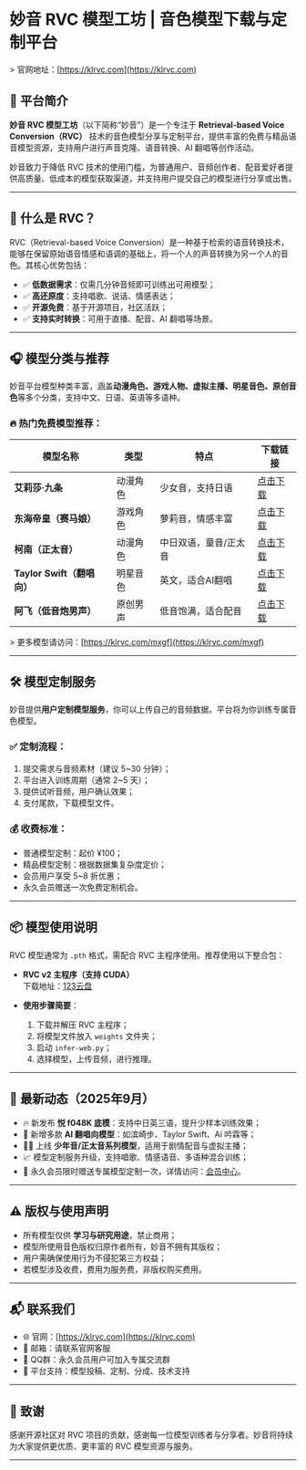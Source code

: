 # 妙音 RVC 模型工坊 | 音色模型下载与定制平台

&gt; 官网地址：[https://klrvc.com](https://klrvc.com)

## 📌 平台简介

**妙音 RVC 模型工坊**（以下简称“妙音”）是一个专注于 **Retrieval-based Voice Conversion（RVC）** 技术的音色模型分享与定制平台，提供丰富的免费与精品语音模型资源，支持用户进行声音克隆、语音转换、AI 翻唱等创作活动。

妙音致力于降低 RVC 技术的使用门槛，为普通用户、音频创作者、配音爱好者提供高质量、低成本的模型获取渠道，并支持用户提交自己的模型进行分享或出售。

---

## 🧠 什么是 RVC？

RVC（Retrieval-based Voice Conversion）是一种基于检索的语音转换技术，能够在保留原始语音情感和语调的基础上，将一个人的声音转换为另一个人的音色。其核心优势包括：

- ✅ **低数据需求**：仅需几分钟音频即可训练出可用模型；
- ✅ **高还原度**：支持唱歌、说话、情感表达；
- ✅ **开源免费**：基于开源项目，社区活跃；
- ✅ **支持实时转换**：可用于直播、配音、AI 翻唱等场景。

---

## 🎧 模型分类与推荐

妙音平台模型种类丰富，涵盖**动漫角色、游戏人物、虚拟主播、明星音色、原创音色**等多个分类，支持中文、日语、英语等多语种。

### 🔥 热门免费模型推荐：

| 模型名称 | 类型 | 特点 | 下载链接 |
|----------|------|------|-----------|
| **艾莉莎·九条** | 动漫角色 | 少女音，支持日语 | [点击下载](https://klrvc.com/mxgf/1906.html) |
| **东海帝皇（赛马娘）** | 游戏角色 | 萝莉音，情感丰富 | [点击下载](https://klrvc.com/mxgf/888.html) |
| **柯南（正太音）** | 动漫角色 | 中日双语，童音/正太音 | [点击下载](https://klrvc.com/mxgf/xxx.html) |
| **Taylor Swift（翻唱向）** | 明星音色 | 英文，适合AI翻唱 | [点击下载](https://klrvc.com/mxgf/xxx.html) |
| **阿飞（低音炮男声）** | 原创男声 | 低音饱满，适合配音 | [点击下载](https://klrvc.com/mxgf/xxx.html) |

&gt; 更多模型请访问：[https://klrvc.com/mxgf](https://klrvc.com/mxgf)

---

## 🛠️ 模型定制服务

妙音提供**用户定制模型服务**，你可以上传自己的音频数据，平台将为你训练专属音色模型。

### ✅ 定制流程：

1. 提交需求与音频素材（建议 5~30 分钟）；
2. 平台进入训练周期（通常 2~5 天）；
3. 提供试听音频，用户确认效果；
4. 支付尾款，下载模型文件。

### 💰 收费标准：

- 普通模型定制：起价 ¥100；
- 精品模型定制：根据数据集复杂度定价；
- 会员用户享受 5~8 折优惠；
- 永久会员赠送一次免费定制机会。

---

## 📦 模型使用说明

RVC 模型通常为 `.pth` 格式，需配合 RVC 主程序使用。推荐使用以下整合包：

- **RVC v2 主程序（支持 CUDA）**  
  下载地址：[123云盘](https://www.123pan.com/s/5tIqVv-QHNcv.html)

- **使用步骤简要**：

  1. 下载并解压 RVC 主程序；
  2. 将模型文件放入 `weights` 文件夹；
  3. 启动 `infer-web.py`；
  4. 选择模型，上传音频，进行推理。

---

## 📅 最新动态（2025年9月）

- 🔥 新发布 **悦 f048K 底模**：支持中日英三语，提升少样本训练效果；
- 🎤 新增多款 **AI 翻唱向模型**：如滨崎步、Taylor Swift、Ai 吟霖等；
- 🧑‍🎤 上线 **少年音/正太音系列模型**，适用于剧情配音与虚拟主播；
- 📈 模型定制服务升级，支持唱歌、情感语音、多语种混合训练；
- 📢 永久会员限时赠送专属模型定制一次，详情访问：[会员中心](https://klrvc.com/vip)。

---

## ⚠️ 版权与使用声明

- 所有模型仅供 **学习与研究用途**，禁止商用；
- 模型所使用音色版权归原作者所有，妙音不拥有其版权；
- 用户需确保使用行为不侵犯第三方权益；
- 若模型涉及收费，费用为服务费，非版权购买费用。

---

## 📬 联系我们

- 🌐 官网：[https://klrvc.com](https://klrvc.com)
- 📧 邮箱：请联系官网客服
- 💬 QQ群：永久会员用户可加入专属交流群
- 📍 平台支持：模型投稿、定制、分成、技术支持

---

## 📌 致谢

感谢开源社区对 RVC 项目的贡献，感谢每一位模型训练者与分享者。妙音将持续为大家提供更优质、更丰富的 RVC 模型资源与服务。

---

